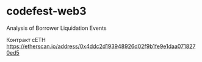 # codefest-web3
Analysis of Borrower Liquidation Events

Контракт cETH
https://etherscan.io/address/0x4ddc2d193948926d02f9b1fe9e1daa0718270ed5
